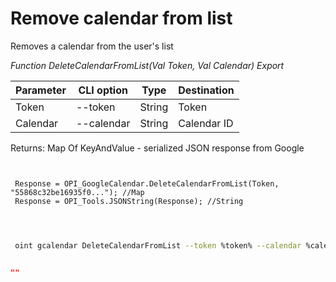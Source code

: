 ﻿---
sidebar_position: 4
---

# Remove calendar from list
 Removes a calendar from the user's list


*Function DeleteCalendarFromList(Val Token, Val Calendar) Export*

 | Parameter | CLI option | Type | Destination |
 |-|-|-|-|
 | Token | --token | String | Token |
 | Calendar | --calendar | String | Calendar ID |

 
 Returns: Map Of KeyAndValue - serialized JSON response from Google

```bsl title="Code example"
	
 
 Response = OPI_GoogleCalendar.DeleteCalendarFromList(Token, "55868c32be16935f0..."); //Map
 Response = OPI_Tools.JSONString(Response); //String
 
	
```

```sh title="CLI command example"
 
 oint gcalendar DeleteCalendarFromList --token %token% --calendar %calendar%

```


```json title="Result"

""

```
